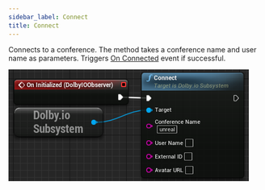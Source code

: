 ```yaml
---
sidebar_label: Connect
title: Connect
---
```

Connects to a conference. The method takes a conference name and user name as parameters. Triggers [On Connected](../Events/on-connected) event if successful.

![Sample](../../../static/img/on_initialized.PNG)